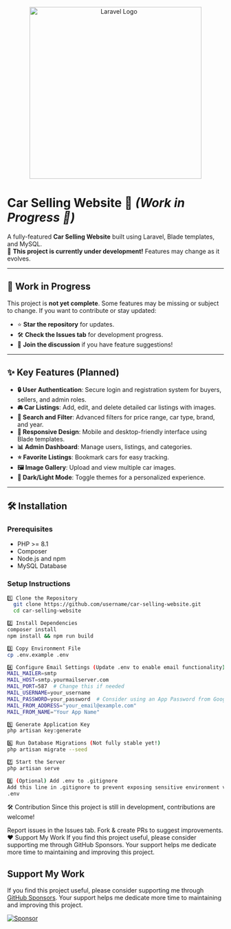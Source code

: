 <p align="center">
  <a href="https://laravel.com" target="_blank">
    <img src="https://raw.githubusercontent.com/laravel/art/master/logo-lockup/5%20SVG/2%20CMYK/1%20Full%20Color/laravel-logolockup-cmyk-red.svg" width="400" alt="Laravel Logo">
  </a>
</p>

# Car Selling Website 🚗 *(Work in Progress 🚧)*  
A fully-featured **Car Selling Website** built using Laravel, Blade templates, and MySQL.  
🚀 **This project is currently under development!** Features may change as it evolves.

---

## 🚀 Work in Progress  
This project is **not yet complete**. Some features may be missing or subject to change. If you want to contribute or stay updated:  
- ⭐ **Star the repository** for updates.  
- 🛠️ **Check the Issues tab** for development progress.  
- 📢 **Join the discussion** if you have feature suggestions!  

---

## ✨ Key Features (Planned)  
- **🔒 User Authentication**: Secure login and registration system for buyers, sellers, and admin roles.  
- **🚘 Car Listings**: Add, edit, and delete detailed car listings with images.  
- **🔎 Search and Filter**: Advanced filters for price range, car type, brand, and year.  
- **📱 Responsive Design**: Mobile and desktop-friendly interface using Blade templates.  
- **📊 Admin Dashboard**: Manage users, listings, and categories.  
- **⭐ Favorite Listings**: Bookmark cars for easy tracking.  
- **🖼️ Image Gallery**: Upload and view multiple car images.  
- **🎨 Dark/Light Mode**: Toggle themes for a personalized experience.  

---

## 🛠️ Installation  

### **Prerequisites**  
- PHP >= 8.1  
- Composer  
- Node.js and npm  
- MySQL Database  

### **Setup Instructions**  

 ```sh  
1️⃣ Clone the Repository
   git clone https://github.com/username/car-selling-website.git  
   cd car-selling-website

2️⃣ Install Dependencies
composer install
npm install && npm run build

3️⃣ Copy Environment File
cp .env.example .env

4️⃣ Configure Email Settings (Update .env to enable email functionality)
MAIL_MAILER=smtp
MAIL_HOST=smtp.yourmailserver.com
MAIL_PORT=587  # Change this if needed
MAIL_USERNAME=your_username
MAIL_PASSWORD=your_password  # Consider using an App Password from Google
MAIL_FROM_ADDRESS="your_email@example.com"
MAIL_FROM_NAME="Your App Name"

5️⃣ Generate Application Key
php artisan key:generate

6️⃣ Run Database Migrations (Not fully stable yet!)
php artisan migrate --seed

7️⃣ Start the Server
php artisan serve

8️⃣ (Optional) Add .env to .gitignore
Add this line in .gitignore to prevent exposing sensitive environment variables:
.env
 ```
🛠️ Contribution
Since this project is still in development, contributions are welcome!

Report issues in the Issues tab.
Fork & create PRs to suggest improvements.
❤️ Support My Work
If you find this project useful, please consider supporting me through GitHub Sponsors.
Your support helps me dedicate more time to maintaining and improving this project.

   ## Support My Work

If you find this project useful, please consider supporting me through [GitHub Sponsors](https://github.com/sponsors/Abdelmonem-Dev). Your support helps me dedicate more time to maintaining and improving this project.

[![Sponsor](https://img.shields.io/badge/-Sponsor-red?style=flat&logo=GitHub%20Sponsors)](https://github.com/sponsors/Abdelmonem-Dev)
